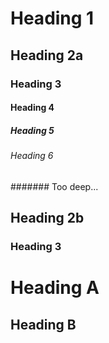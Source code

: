 # Heading 1

## Heading 2a

### Heading 3

#### Heading 4

##### Heading 5

###### Heading 6

####### Too deep...

## Heading 2b

### Heading 3

# Heading A

## Heading B
